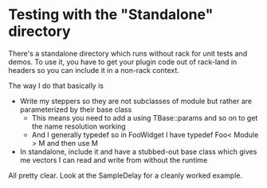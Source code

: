 # Testing with the "Standalone" directory

There's a standalone directory which runs without rack for unit tests and demos. To use it, you have to get your
plugin code out of rack-land in headers so you can include it in a non-rack context.

The way I do that basically is

* Write my steppers so they are not subclasses of module but rather are parameterized by their base class
   * This means you need to add a using TBase::params and so on to get the name resolution working
   * And I generally typedef so in FooWidget I have typedef Foo< Module > M and then use M
* In standalone, include it and have a stubbed-out base class which gives me vectors I can read and write from
  without the runtime
  
All pretty clear. Look at the SampleDelay for a cleanly worked example.

